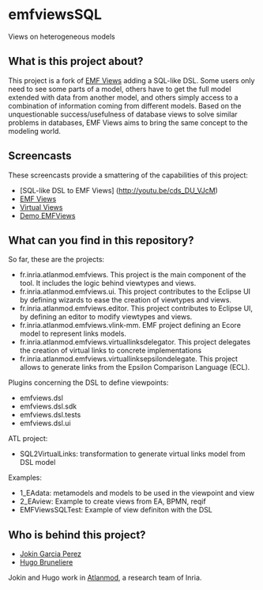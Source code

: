 # emfviewsSQL
Views on heterogeneous models

What is this project about?
---------------------------

This project is a fork of [EMF Views](https://github.com/atlanmod/emfviews) adding a SQL-like DSL.
Some users only need to see some parts of a model,  others have to get the full model extended with data from another model, and others simply access to a combination of information coming from different models. Based on the unquestionable success/usefulness of database views to solve similar problems in databases, EMF Views aims to bring the same concept to the modeling world. 

Screencasts
-----------
These screencasts provide a smattering of the capabilities of this project:
* [SQL-like DSL to EMF Views] (http://youtu.be/cds_DU_VJcM)
* [EMF Views](https://www.youtube.com/watch?v=KoCiV8fvNj8)
* [Virtual Views](https://www.youtube.com/watch?v=JRjCqyTM2x8)
* [Demo EMFViews](https://www.youtube.com/watch?v=Lo4kz6Hx3Kg)

What can you find in this repository?
-------------------------------------

So far, these are the projects:

* fr.inria.atlanmod.emfviews. This project is the main component of the tool. It includes the logic behind viewtypes and views.
* fr.inria.atlanmod.emfviews.ui. This project contributes to the Eclipse UI by defining wizards to ease the creation of viewtypes and views. 
* fr.inria.atlanmod.emfviews.editor. This project contributes to Eclipse UI, by defining an editor to modify viewtypes and views.
* fr.inria.atlanmod.emfviews.vlink-mm. EMF project defining an Ecore model to represent links models.
* fr.inria.atlanmod.emfviews.virtuallinksdelegator. This project delegates the creation of virtual links to concrete implementations
* fr.inria.atlanmod.emfviews.virtuallinksepsilondelegate. This project allows to generate links from the Epsilon Comparison Language (ECL).

Plugins concerning the DSL to define viewpoints:
* emfviews.dsl
* emfviews.dsl.sdk
* emfviews.dsl.tests
* emfviews.dsl.ui

ATL project:
* SQL2VirtualLinks: transformation to generate virtual links model from DSL model

Examples:

* 1_EAdata: metamodels and models to be used in the viewpoint and view
* 2_EAview: Example to create views from EA, BPMN, reqif
* EMFViewsSQLTest: Example of view definiton with the DSL

Who is behind this project?
---------------------------
* [Jokin Garcia Perez](https://github.com/jokingarcia "Jokin Garcia Perez")
* [Hugo Bruneliere](https://github.com/Hugo-Bruneliere "Jordi Cabot")

Jokin and Hugo work in [Atlanmod](http://www.emn.fr/z-info/atlanmod), a research team of Inria.